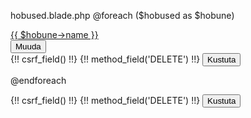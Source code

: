 hobused.blade.php
  @foreach ($hobused as $hobune)
                                    <tr>
                                        <td class="table-text">
                                            <div><a href="{{ url('/hobune/'.$hobune->id)}}">{{ $hobune->name }}</a></div>
                                        </td> 
                                        <td>
                                            <button>Muuda</button>
                                        </td> 
                                        <td>
                                            <form action="{{ url('/hobune/'.$hobune->id)}}" method="POST">
                                                {!! csrf_field() !!}
                                                {!! method_field('DELETE') !!}
                                                <button>Kustuta</button>
                                            </form>
                                        </td>
                                    </tr> 
                                @endforeach
                                
<td>
                                            <form action="{{ url('/hobune/'.$hobune->id)}}" method="POST">
                                                {!! csrf_field() !!}
                                                {!! method_field('DELETE') !!}
                                                <button>Kustuta</button>
                                            </form>
                                        </td>

